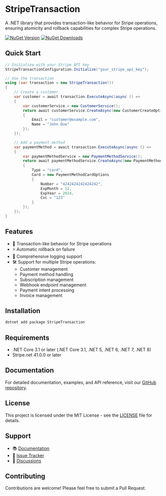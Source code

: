 # StripeTransaction

A .NET library that provides transaction-like behavior for Stripe operations, ensuring atomicity and rollback capabilities for complex Stripe operations.

[![NuGet Version](https://img.shields.io/nuget/v/StripeTransaction.svg)](https://www.nuget.org/packages/StripeTransaction)
[![NuGet Downloads](https://img.shields.io/nuget/dt/StripeTransaction.svg)](https://www.nuget.org/packages/StripeTransaction)

## Quick Start

```csharp
// Initialize with your Stripe API key
StripeTransactionConfiguration.Initialize("your_stripe_api_key");

// Use the transaction
using (var transaction = new StripeTransaction())
{
    // Create a customer
    var customer = await transaction.ExecuteAsync(async () =>
    {
        var customerService = new CustomerService();
        return await customerService.CreateAsync(new CustomerCreateOptions
        {
            Email = "customer@example.com",
            Name = "John Doe"
        });
    });

    // Add a payment method
    var paymentMethod = await transaction.ExecuteAsync(async () =>
    {
        var paymentMethodService = new PaymentMethodService();
        return await paymentMethodService.CreateAsync(new PaymentMethodCreateOptions
        {
            Type = "card",
            Card = new PaymentMethodCardOptions
            {
                Number = "4242424242424242",
                ExpMonth = 12,
                ExpYear = 2024,
                Cvc = "123"
            }
        });
    });
}
```

## Features

- 🔄 Transaction-like behavior for Stripe operations
- ⚡ Automatic rollback on failure
- 📝 Comprehensive logging support
- 🛠️ Support for multiple Stripe operations:
  - Customer management
  - Payment method handling
  - Subscription management
  - Webhook endpoint management
  - Payment intent processing
  - Invoice management

## Installation

```bash
dotnet add package StripeTransaction
```

## Requirements

- .NET Core 3.1 or later (.NET Core 3.1, .NET 5, .NET 6, .NET 7, .NET 8)
- Stripe.net 41.0.0 or later

## Documentation

For detailed documentation, examples, and API reference, visit our [GitHub repository](https://github.com/pekugur34/StripeTransaction).

## License

This project is licensed under the MIT License - see the [LICENSE](https://github.com/pekugur34/StripeTransaction/blob/main/LICENSE) file for details.

## Support

- 📚 [Documentation](https://github.com/pekugur34/StripeTransaction)
- 🐛 [Issue Tracker](https://github.com/pekugur34/StripeTransaction/issues)
- 💬 [Discussions](https://github.com/pekugur34/StripeTransaction/discussions)

## Contributing

Contributions are welcome! Please feel free to submit a Pull Request. 
